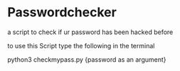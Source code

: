 # Passwordchecker
a script to check if ur password has been hacked before

to use this Script
type  the following in the terminal

python3 checkmypass.py {password as an argument}
